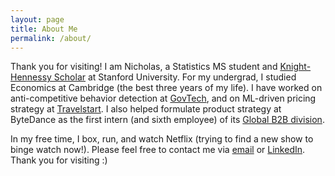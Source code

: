 ```yaml
---
layout: page
title: About Me
permalink: /about/
---
```


Thank you for visiting! I am Nicholas, a Statistics MS student and <a href="https://knight-hennessy.stanford.edu/program/scholars/2021/nicholas-lui" title="Knight-Hennessy Scholar">Knight-Hennessy Scholar</a> at Stanford University. For my undergrad, I studied Economics at Cambridge (the best three years of my life). I have worked on anti-competitive behavior detection at <a href="https://www.tech.gov.sg/capability-centre-dsaid">GovTech</a>, and on ML-driven pricing strategy at <a href="https://go.travelstart.com/lp/about-us">Travelstart</a>. I also helped formulate product strategy at ByteDance as the first intern (and sixth employee) of its <a href="https://www.byteplus.com/">Global B2B division</a>.

In my free time, I box, run, and watch Netflix (trying to find a new show to binge watch now!). Please feel free to contact me via <a href="mailto:niclui@stanford.edu" title="niclui@stanford.edu">email</a> or <a href="https://www.linkedin.com/in/nicholas-lui/">LinkedIn</a>. Thank you for visiting :)



